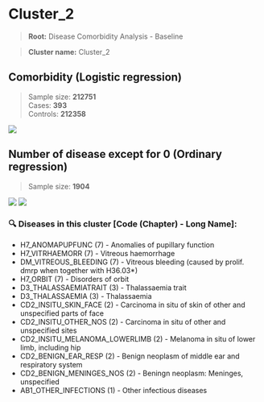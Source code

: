 # Cluster_2

> **Root:** Disease Comorbidity Analysis - Baseline

> **Cluster name:** Cluster_2  

## Comorbidity (Logistic regression)
> Sample size: **212751**  
> Cases: **393**  
> Controls: **212358**
<img src="/Cluster/Figures/Incidence/LG/Cluster_2.png" />
<CsvTable src="/Cluster_Data/Incidence/LG/LG_Cluster_2.csv" label="🔍 View full results" />

## Number of disease except for 0 (Ordinary regression)
> Sample size: **1904**
<img src="/Cluster/Figures/Incidence/Histogram/Cluster_2_in.png" />
<CsvTable src="/Cluster_Data/Incidence/Histogram/Cluster_2_in.csv" label="🔍 View full results" />

<img src="/Cluster/Figures/Incidence/ORD/Cluster_2.png" />
<CsvTable src="/Cluster_Data/Incidence/ORD/ORD_Cluster_2.csv" label="🔍 View full results" />

### 🔍 Diseases in this cluster [Code (Chapter) - Long Name]:
- H7_ANOMAPUPFUNC (7) - Anomalies of pupillary function
- H7_VITRHAEMORR (7) - Vitreous haemorrhage
- DM_VITREOUS_BLEEDING (7) - Vitreous bleeding (caused by prolif. dmrp when together with H36.03*)
- H7_ORBIT (7) - Disorders of orbit
- D3_THALASSAEMIATRAIT (3) - Thalassaemia trait
- D3_THALASSAEMIA (3) - Thalassaemia
- CD2_INSITU_SKIN_FACE (2) - Carcinoma in situ of skin of other and unspecified parts of face
- CD2_INSITU_OTHER_NOS (2) - Carcinoma in situ of other and unspecified sites
- CD2_INSITU_MELANOMA_LOWERLIMB (2) - Melanoma in situ of lower limb, including hip
- CD2_BENIGN_EAR_RESP (2) - Benign neoplasm of middle ear and respiratory system
- CD2_BENIGN_MENINGES_NOS (2) - Beningn neoplasm: Meninges, unspecified
- AB1_OTHER_INFECTIONS (1) - Other infectious diseases
